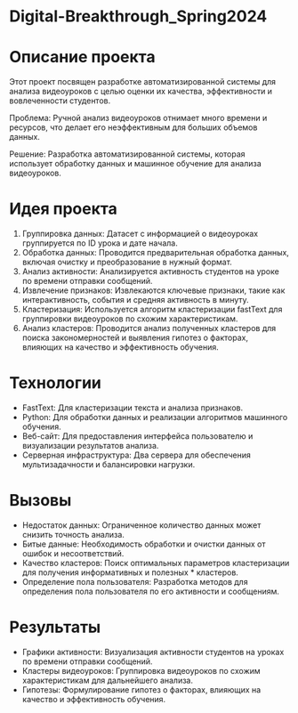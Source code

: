 # Digital-Breakthrough_Spring2024

# Описание проекта

Этот проект посвящен разработке автоматизированной системы для анализа видеоуроков с целью оценки их качества, эффективности и вовлеченности студентов.

Проблема: Ручной анализ видеоуроков отнимает много времени и ресурсов, что делает его неэффективным для больших объемов данных.

Решение: Разработка автоматизированной системы, которая использует обработку данных и машинное обучение для анализа видеоуроков.

# Идея проекта

1. Группировка данных: Датасет с информацией о видеоуроках группируется по ID урока и дате начала.
2. Обработка данных: Проводится предварительная обработка данных, включая очистку и преобразование в нужный формат.
3. Анализ активности: Анализируется активность студентов на уроке по времени отправки сообщений.
4. Извлечение признаков: Извлекаются ключевые признаки, такие как интерактивность, события и средняя активность в минуту.
5. Кластеризация: Используется алгоритм кластеризации fastText для группировки видеоуроков по схожим характеристикам.
6. Анализ кластеров: Проводится анализ полученных кластеров для поиска закономерностей и выявления гипотез о факторах, влияющих на качество и эффективность обучения.

# Технологии

* FastText: Для кластеризации текста и анализа признаков.
* Python: Для обработки данных и реализации алгоритмов машинного обучения.
* Веб-сайт: Для предоставления интерфейса пользователю и визуализации результатов анализа.
* Серверная инфраструктура: Два сервера для обеспечения мультизадачности и балансировки нагрузки.

# Вызовы

* Недостаток данных: Ограниченное количество данных может снизить точность анализа.
* Битые данные: Необходимость обработки и очистки данных от ошибок и несоответствий.
* Качество кластеров: Поиск оптимальных параметров кластеризации для получения информативных и полезных * кластеров.
* Определение пола пользователя: Разработка методов для определения пола пользователя по его активности и сообщениям.

# Результаты

* Графики активности: Визуализация активности студентов на уроках по времени отправки сообщений.
* Кластеры видеоуроков: Группировка видеоуроков по схожим характеристикам для дальнейшего анализа.
* Гипотезы: Формулирование гипотез о факторах, влияющих на качество и эффективность обучения.

